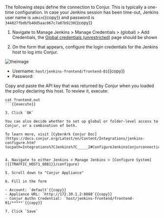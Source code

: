 
The following steps define the connection to Conjur. This is typically a one-time configuration.
In case your Jenkins session has been time-out, Jenkins user name is `admin`{{copy}} and password is `344827fbdbfb40d5aac067c7a07b9230`{{copy}}

1. Navigate to Manage Jenkins > Manage Credentials > (global) > Add Credentials, the [Global credentials (unrestricted)]({{TRAFFIC_HOST1_8081}}/credentials/store/system/domain/_/newCredentials) page should be shown

2. On the form that appears, configure the login credentials for the Jenkins host to log into Conjur.

![theimage](https://github.com/quincycheng/katacoda-scenarios/raw/master/conjur-jenkins/media/04-conn.PNG)

 - Username: `host/jenkins-frontend/frontend-01`{{copy}}
 - Password: 

  Copy and paste the API key that was returned by Conjur when you loaded the policy declaring this host.
  To review it, execute:
  ```
  cat frontend.out
  ```{{execute}}

3. Click `OK`

You can also decide whether to set up global or folder-level access to Conjur, or a combination of both.

To learn more, visit [CyberArk Conjur Doc](https://docs.conjur.org/Latest/en/Content/Integrations/jenkins-configure.htm?tocpath=Integrations%7CJenkins%7C_____2#ConfigureJenkinsConjurconnection)


4. Navigate to either Jenkins > Manage Jenkins > [Configure System]({{TRAFFIC_HOST1_8081}}/configure)

5. Scroll down to "Conjur Appliance"

6. Fill in the form

- Account: `default`{{copy}}
- Appliance URL: `http://172.30.1.2:8080`{{copy}}
- Conjur Authn Credential: `host/jenkins-frontend/frontend-01/*****`{{copy}}

7. Click `Save`
